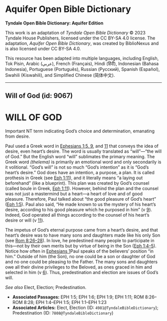 # Aquifer Open Bible Dictionary

**Tyndale Open Bible Dictionary: Aquifer Edition**

This work is an adaptation of *Tyndale Open Bible Dictionary* © 2023 Tyndale House Publishers, licensed under the CC BY\-SA 4\.0 license. The adaptation, *Aquifer Open Bible Dictionary*, was created by BiblioNexus and is also licensed under CC BY\-SA 4\.0\.

This resource has been adapted into multiple languages, including English, Tok Pisin, Arabic (عربي), French (Français), Hindi (हिंदी), Indonesian (Bahasa Indonesia), Portuguese (Português), Russian (Русский), Spanish (Español), Swahili (Kiswahili), and Simplified Chinese (简体中文).



--------------------------------

## Will of God (id: 9067)

WILL OF GOD
===========

Important NT term indicating God’s choice and determination, emanating from desire.

Paul used a Greek word in [Ephesians 1:5, 9](https://ref.ly/Eph1:5,Eph1:9), and [11](https://ref.ly/Eph1:11) that conveys the idea of desire, even heart’s desire. The word is usually translated as “will”—“the will of God.” But the English word “will” sublimates the primary meaning. The Greek word *(*thelema*)* is primarily an emotional word and only secondarily is it volitional. “God’s will” is not so much “God’s intention” as it is “God’s heart’s desire.” God does have an intention, a purpose, a plan. It is called prothesis in Greek (see [Eph 1:11](https://ref.ly/Eph1:11)), and it literally means “a laying out beforehand” (like a blueprint). This plan was created by God’s counsel (called boule in Greek, [Eph 1:11](https://ref.ly/Eph1:11)). However, behind the plan and the counsel was not just a mastermind but a heart—a heart of love and of good pleasure. Therefore, Paul talked about “the good pleasure of God’s heart” ([Eph 1:5](https://ref.ly/Eph1:5)). Paul also said, “He made known to us the mystery of his heart’s desire, according to his good pleasure which he purposed in him” (v [9](https://ref.ly/Eph1:9)). Indeed, God operated all things according to the counsel of his heart’s desire or will (v [11](https://ref.ly/Eph1:11)).

The impetus of God’s eternal purpose came from a heart’s desire, and that heart’s desire was to have many sons and daughters made like his only Son (see [Rom 8:26–28](https://ref.ly/Rom8:26-Rom8:28)). In love, he predestined many people to participate in this—not by their own merits but by virtue of being in the Son ([Eph 1:4–5](https://ref.ly/Eph1:4-Eph1:5)). Notice how often in [Ephesians 1](https://ref.ly/Eph1:1-Eph1:23)Paul speaks of the believers’ position “in him.” Outside of him (the Son), no one could be a son or daughter of God and no one could be pleasing to the Father. The many sons and daughters owe all their divine privileges to the Beloved, as ones graced in him and selected in him (v [6](https://ref.ly/Eph1:6)). Thus, predestination and election are issues of God’s will.

*See also* Elect, Election; Predestination.

* **Associated Passages:** EPH 1:5; EPH 1:6; EPH 1:9; EPH 1:11; ROM 8:26–ROM 8:28; EPH 1:4–EPH 1:5; EPH 1:1–EPH 1:23
* **Associated Articles:** Elect, Election (ID: `4981@TyndaleBibleDictionary`); Predestination (ID: `7808@TyndaleBibleDictionary`)


